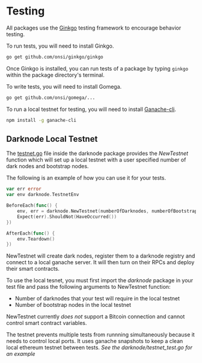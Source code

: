 # Testing

All packages use the [Ginkgo](https://github.com/onsi/ginkgo) testing framework to encourage behavior testing. 


To run tests, you will need to install Ginkgo.

```sh
go get github.com/onsi/ginkgo/ginkgo
```


Once Ginkgo is installed, you can run tests of a package by typing ```ginkgo``` within the package directory's terminal.


To write tests, you will need to install Gomega.

```sh
go get github.com/onsi/gomega/...
```


To run a local testnet for testing, you will need to install [Ganache-cli](https://github.com/trufflesuite/ganache-cli/blob/master/README.md).

```sh
npm install -g ganache-cli
```


## Darknode Local Testnet

The [testnet.go](https://github.com/republicprotocol/republic-go/blob/darknodetest/darknode/testnet.go) file inside the darknode package provides the _NewTestnet_ function which will set up a local testnet with a user specified number of dark nodes and bootstrap nodes. 


The following is an example of how you can use it for your tests.

```go
var err error
var env darknode.TestnetEnv

BeforeEach(func() {
    env, err = darknode.NewTestnet(numberOfDarknodes, numberOfBootstrapNodes)
    Expect(err).ShouldNot(HaveOccurred())
})

AfterEach(func() {
    env.Teardown()
})
```


NewTestnet will create dark nodes, register them to a darknode registry and connect to a local ganache server. It will then turn on their RPCs and deploy their smart contracts.


To use the local tesnet, you must first import the _darknode_ package in your test file and pass the following arguments to NewTestnet function:
* Number of darknodes that your test will require in the local testnet
* Number of bootstrap nodes in the local testnet


NewTestnet currently *does not* support a Bitcoin connection and cannot control smart contract variables.


The testnet prevents multiple tests from runnning simultaneously because it needs to control local ports. It uses ganache snapshots to keep a clean local ethereum testnet between tests. _See the darknode/testnet\_test.go for an example_